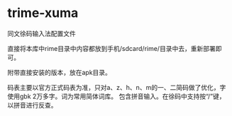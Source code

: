 # trime-xuma
同文徐码输入法配置文件

直接将本库中rime目录中内容都放到手机/sdcard/rime/目录中去，重新部署即可。

附带直接安装的版本，放在apk目录。

码表主要以官方正式码表为准，只对a、z、h、n、m的一、二简码做了优化，字使用gbk 2万多字。词为常用简体词库。
包含拼音输入。在徐码中支持按“/”键，以拼音进行反查。

